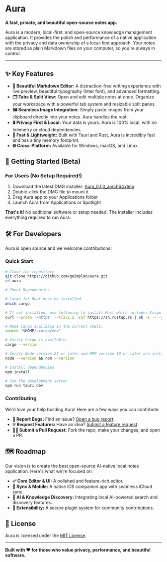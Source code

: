 # Aura

**A fast, private, and beautiful open-source notes app.**

Aura is a modern, local-first, and open-source knowledge management application. It provides the polish and performance of a native application with the privacy and data ownership of a local-first approach. Your notes are stored as plain Markdown files on your computer, so you're always in control.

---

## ✨ Key Features

*   **📝 Beautiful Markdown Editor:** A distraction-free writing experience with live preview, beautiful typography (Inter font), and advanced formatting.
*   **🗂️ Tabs & Split View:** Open and edit multiple notes at once. Organize your workspace with a powerful tab system and resizable split panes.
*   **🖼️ Seamless Image Integration:** Simply paste images from your clipboard directly into your notes. Aura handles the rest.
*   **🔒 Privacy First & Local:** Your data is yours. Aura is 100% local, with no telemetry or cloud dependencies.
*   **🚀 Fast & Lightweight:** Built with Tauri and Rust, Aura is incredibly fast and has a tiny memory footprint.
*   **🌐 Cross-Platform:** Available for Windows, macOS, and Linux.

## 🚀 Getting Started (Beta)

### For Users (No Setup Required!)

1.  Download the latest DMG installer: [Aura_0.1.0_aarch64.dmg](https://github.com/gaimplan/aura/raw/refs/heads/main/beta/Aura_0.1.0_aarch64.dmg)
2.  Double-click the DMG file to mount it
3.  Drag Aura.app to your Applications folder
4.  Launch Aura from Applications or Spotlight

**That's it!** No additional software or setup needed. The installer includes everything required to run Aura.

## 🛠️ For Developers

Aura is open source and we welcome contributions!

### Quick Start

```bash
# Clone the repository
git clone https://github.com/gaimplan/aura.git
cd aura

# Check Dependencies 

# Cargo for Rust must be installed
which cargo

# If not installed, use following to install Rust which includes Cargo
curl --proto '=https' --tlsv1.2 -sSf https://sh.rustup.rs | sh -s -- -y

# Make Cargo available in the current shell:
source "$HOME/.cargo/env"

# Verify Cargo is available:
cargo --version

# Verify Node version 22 or later and NPM version 10 or later are installed: 
node --version && npm --version

# Install dependencies
npm install

# Run the development server
npm run tauri dev
```

### Contributing

We'd love your help building Aura! Here are a few ways you can contribute:

*   **🐛 Report Bugs:** Find an issue? [Open a bug report](https://github.com/gaimplan/aura/issues/new?template=bug_report.md).
*   **💡 Request Features:** Have an idea? [Submit a feature request](https://github.com/gaimplan/aura/issues/new?template=feature_request.md).
*   **🧑‍💻 Submit a Pull Request:** Fork the repo, make your changes, and open a PR.

## 🗺️ Roadmap

Our vision is to create the best open-source AI-native local notes application. Here's what we're focused on:

*   **✅ Core Editor & UI:** A polished and feature-rich editor.
*   **🔄 Sync & Mobile:** A native iOS companion app with seamless iCloud sync.
*   **🧠 AI & Knowledge Discovery:** Integrating local AI-powered search and discovery features.
*   **🔌 Extensibility:** A secure plugin system for community contributions.

## 📄 License

Aura is licensed under the [MIT License](LICENSE).

---

**Built with ❤️ for those who value privacy, performance, and beautiful software.**


